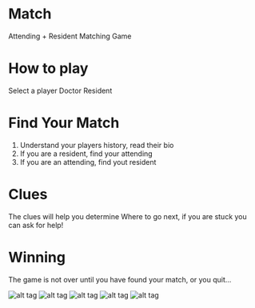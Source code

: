 # Match
Attending + Resident Matching Game

# How to play

Select a player
Doctor
Resident


# Find Your Match
1. Understand your players history, read their bio
2. If you are a resident, find your attending
3. If you are an attending, find yout resident

# Clues
The clues will help you determine Where to go next, if you are stuck you can ask for help!

# Winning
The game is not over until you have found your match, or you quit...

![alt tag](https://raw.githubusercontent.com/amblount/match/master/home.jpg.png)
![alt tag](https://raw.githubusercontent.com/amblount/match/master/player_profile.png)
![alt tag](https://raw.githubusercontent.com/amblount/match/master/department_selector.png)
![alt tag](https://raw.githubusercontent.com/amblount/match/master/department_id.png)
![alt tag](https://raw.githubusercontent.com/amblount/match/master/match.png)
